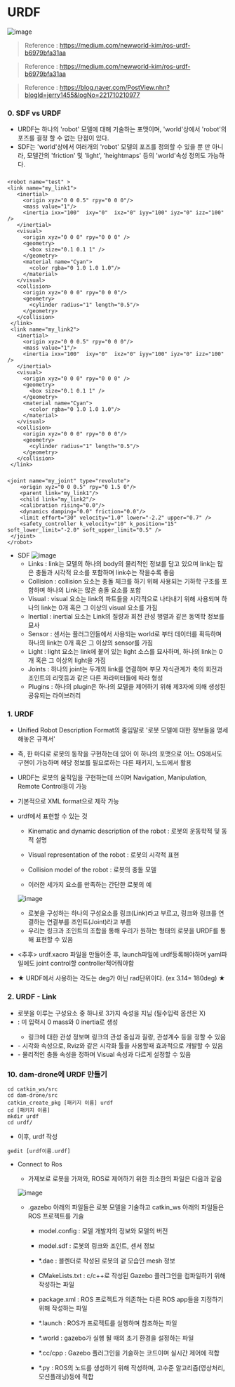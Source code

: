 URDF
===

![image](https://user-images.githubusercontent.com/108650199/181138629-45723e64-215a-451c-a90d-f87eb5dcb133.png)


> Reference : https://medium.com/newworld-kim/ros-urdf-b6979bfa31aa

> Reference : https://medium.com/newworld-kim/ros-urdf-b6979bfa31aa

> Reference : https://blog.naver.com/PostView.nhn?blogId=jerry1455&logNo=221710210977

### 0. SDF vs URDF
- URDF는 하나의 'robot' 모델에 대해 기술하는 포맷이며, 'world'상에서 'robot'의 포즈를 결정 할 수 없는 단점이 있다.
- SDF는 'world'상에서 여러개의 'robot' 모델의 포즈를 정의할 수 있을 뿐 만 아니라, 모델간의 'friction' 및 'light', 'heightmaps' 등의 'world'속성 정의도 가능하다.

##### <Link>
```
<robot name="test" >
<link name="my_link1">
   <inertial>
     <origin xyz="0 0 0.5" rpy="0 0 0"/>
     <mass value="1"/>
     <inertia ixx="100"  ixy="0"  ixz="0" iyy="100" iyz="0" izz="100" />
   </inertial>
   <visual>
     <origin xyz="0 0 0" rpy="0 0 0" />
     <geometry>
       <box size="0.1 0.1 1" />
     </geometry>
     <material name="Cyan">
       <color rgba="0 1.0 1.0 1.0"/>
     </material>
   </visual>
   <collision>
     <origin xyz="0 0 0" rpy="0 0 0"/>
     <geometry>
       <cylinder radius="1" length="0.5"/>
     </geometry>
   </collision>
 </link>
 <link name="my_link2">
   <inertial>
     <origin xyz="0 0 0.5" rpy="0 0 0"/>
     <mass value="1"/>
     <inertia ixx="100"  ixy="0"  ixz="0" iyy="100" iyz="0" izz="100" />
   </inertial>
   <visual>
     <origin xyz="0 0 0" rpy="0 0 0" />
     <geometry>
       <box size="0.1 0.1 1" />
     </geometry>
     <material name="Cyan">
       <color rgba="0 1.0 1.0 1.0"/>
     </material>
   </visual>
   <collision>
     <origin xyz="0 0 0" rpy="0 0 0"/>
     <geometry>
       <cylinder radius="1" length="0.5"/>
     </geometry>
   </collision>
 </link>
```

##### <Joint>
```
<joint name="my_joint" type="revolute">
    <origin xyz="0 0 0.5" rpy="0 1.5 0"/>
    <parent link="my_link1"/>
    <child link="my_link2"/>
    <calibration rising="0.0"/>
    <dynamics damping="0.0" friction="0.0"/>
    <limit effort="30" velocity="1.0" lower="-2.2" upper="0.7" />
    <safety_controller k_velocity="10" k_position="15" soft_lower_limit="-2.0" soft_upper_limit="0.5" />
 </joint>
</robot>
```

- SDF
  ![image](https://user-images.githubusercontent.com/108650199/180381492-acf9eee8-ba69-4db5-b145-d7a14d2bc4f2.png)
  - Links : link는 모델의 하나의 body의 물리적인 정보를 담고 있으며 link는 많은 충돌과 시각적 요소를 포함하며 link수는 작을수록 좋음
  - Collision : collision 요소는 충돌 체크를 하기 위해 사용되는 기하학 구조를 포함하며 하나의 Link는 많은 충돌 요소를 포함
  - Visual : visual 요소는 link의 파트들을 시각적으로 나타내기 위해 사용되며 하나의 link는 0개 혹은 그 이상의 visual 요소를 가짐
  - Inertial : inertial 요소는 Link의 질량과 회전 관성 행렬과 같은 동역학 정보를 묘사
  - Sensor : 센서는 플러그인들에서 사용되는 world로 부터 데이터를 획득하며 하나의 link는 0개 혹은 그 이상의 sensor를 가짐
  - Light : light 요소는 link에 붙어 있는 light 소스를 묘사하며, 하나의 link는 0개 혹은 그 이상의 light을 가짐
  - Joints : 하나의 joint는 두개의 link를 연결하며 부모 자식관계가 축의 회전과 조인트의 리밋등과 같은 다른 파라미터들에 따라 형성
  - Plugins : 하나의 plugin은 하나의 모델을 제어하기 위해 제3자에 의해 생성된 공유되는 라이브러리

### 1. URDF
- Unified Robot Description Format의 줄임말로 '로봇 모델에 대한 정보들을 명세해놓은 규격서'
- 즉, 한 마디로 로봇의 동작을 구현하는데 있어 이 하나의 포맷으로 어느 OS에서도 구현이 가능하며 해당 정보를 필요로하는 다른 패키지, 노드에서 활용
- URDF는 로봇의 움직임을 구현하는데 쓰이며 Navigation, Manipulation, Remote Control등이 가능
- 기본적으로 XML format으로 제작 가능
- urdf에서 표현할 수 있는 것
  - Kinematic and dynamic description of the robot : 로봇의 운동학적 및 동적 설명
  - Visual representation of the robot : 로봇의 시각적 표현
  - Collision model of the robot : 로봇의 충돌 모델

  - 이러한 세가지 요소를 만족하는 간단한 로봇의 예

  ![image](https://user-images.githubusercontent.com/108650199/180142439-e02d37f1-d49f-48fd-93cc-328098fa2522.png)
  
    - 로봇을 구성하는 하나의 구성요소를 링크(Link)라고 부르고, 링크와 링크를 연결하는 연결부를 조인트(Joint)라고 부름
    - 우리는 링크과 조인트의 조합을 통해 우리가 원하는 형태의 로봇을 URDF를 통해 표현할 수 있음

- <추후> urdf.xacro 파일을 만들어준 후, launch파일에 urdf등록해야하며 yaml파일에도 joint control할 controller적어줘야함
- ★ URDF에서 사용하는 각도는 deg가 아닌 rad단위이다. (ex 3.14= 180deg) ★
   
### 2. URDF - Link
- 로봇을 이루는 구성요소 중 하나로 3가지 속성을 지님 (필수입력 옵션은 X)
- <intertial> : 미 입력시 0 mass와 0 inertia로 생성
  - 링크에 대한 관성 정보며 링크의 관성 중심과 질량, 관성계수 등을 정할 수 있음
- <visual>
  - 시각화 속성으로, Rviz와 같은 시각화 툴을 사용할때 효과적으로 개발할 수 있음
- <collision>
  - 물리적인 충돌 속성을 정하며 Visual 속성과 다르게 설정할 수 있음


### 10. dam-drone에 URDF 만들기
```
cd catkin_ws/src
cd dam-drone/src
catkin_create_pkg [패키지 이름] urdf
cd [패키지 이름]
mkdir urdf
cd urdf/
```
- 이후, urdf 작성
```
gedit [urdf이름.urdf]
```

- Connect to Ros
  - 가제보로 로봇을 가져와, ROS로 제어하기 위한 최소한의 파일은 다음과 같음
  
  ![image](https://user-images.githubusercontent.com/108650199/180181046-cb8b156f-d4a8-4f06-90b0-eee0d98a0b08.png)
  
  - .gazebo 아래의 파일들은 로봇 모델을 기술하고 catkin_ws 아래의 파일들은 ROS 프로젝트를 기술
    - model.config : 모델 개발자의 정보와 모델의 버전
    - model.sdf : 로봇의 링크와 조인트, 센서 정보
    - *.dae : 블렌더로 작성된 로봇의 겉 모습인 mesh 정보
  
  
    - CMakeLists.txt : c/c++로 작성된 Gazebo 플러그인을 컴파일하기 위해 작성하는 파일 
    - package.xml : ROS 프로젝트가 의존하는 다른 ROS app들을 지정하기 위해 작성하는 파일
    - *.launch : ROS가 프로젝트를 실행하며 참조하는 파일
    - *.world : gazebo가 실행 될 때의 초기 환경을 설정하는 파일
    - *.cc/cpp : Gazebo 플러그인을 기술하는 코드이며 실시간 제어에 적합
    - *.py : ROS의 노드를 생성하기 위해 작성하며, 고수준 알고리즘(영상처리, 모션플래닝)등에 적합
